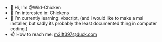 - 👋 Hi, I’m @Wild-Chicken
- 👀 I’m interested in: Chickens
- 🌱 I’m currently learning: vbscript, (and i would like to make a msi installer, but sadly its probably the least documented thing in computer coding.)
- 📫 How to reach me: m3ift397@duck.com

